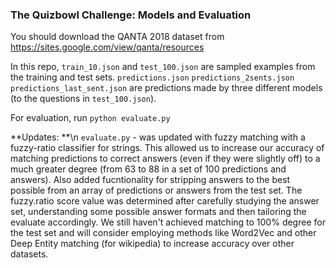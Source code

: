### The Quizbowl Challenge: Models and Evaluation

You should download the QANTA 2018 dataset from https://sites.google.com/view/qanta/resources

In this repo, `train_10.json` and `test_100.json` are sampled examples from the training and test sets. `predictions.json`  `predictions_2sents.json`  `predictions_last_sent.json` are predictions made by three different models (to the questions in `test_100.json`).

For evaluation, run `python evaluate.py`

**Updates: **\n
`evaluate.py` - was updated with fuzzy matching with a fuzzy-ratio classifier for strings. This allowed us to increase our accuracy of matching predictions to correct answers (even if they were slightly off) to a much greater degree (from 63 to 88 in a set of 100 predictions and answers). Also added fucntionality for stripping answers to the best possible from an array of predictions or answers from the test set. The fuzzy.ratio score value was determined after carefully studying the answer set, understanding some possible answer formats and then tailoring the evaluate accordingly. We still haven't achieved matching to 100% degree for the test set and will consider employing methods like Word2Vec and other Deep Entity matching (for wikipedia) to increase accuracy over other datasets. 
